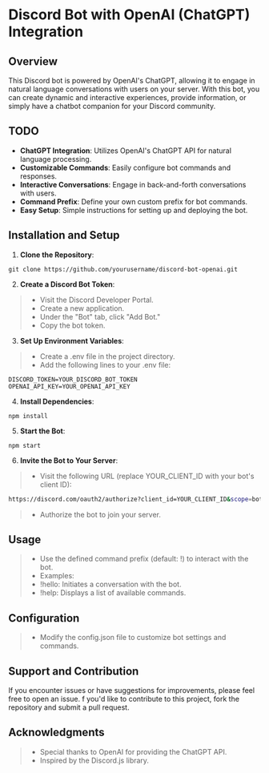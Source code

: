 # Discord Bot with OpenAI (ChatGPT) Integration

## Overview

This Discord bot is powered by OpenAI's ChatGPT, allowing it to engage in natural language conversations with users on your server. With this bot, you can create dynamic and interactive experiences, provide information, or simply have a chatbot companion for your Discord community.

## TODO

- **ChatGPT Integration**: Utilizes OpenAI's ChatGPT API for natural language processing.
- **Customizable Commands**: Easily configure bot commands and responses.
- **Interactive Conversations**: Engage in back-and-forth conversations with users.
- **Command Prefix**: Define your own custom prefix for bot commands.
- **Easy Setup**: Simple instructions for setting up and deploying the bot.

## Installation and Setup

1. **Clone the Repository**:

  ```shell
  git clone https://github.com/yourusername/discord-bot-openai.git
  ```

2. **Create a Discord Bot Token**:

>- Visit the Discord Developer Portal.
>- Create a new application.
>- Under the "Bot" tab, click "Add Bot."
>- Copy the bot token.

3. **Set Up Environment Variables**:

>- Create a .env file in the project directory.
>- Add the following lines to your .env file:

  ```shell
  DISCORD_TOKEN=YOUR_DISCORD_BOT_TOKEN
  OPENAI_API_KEY=YOUR_OPENAI_API_KEY
  ```

4. **Install Dependencies**:

  ```shell
  npm install
  ```
5. **Start the Bot**:

  ```shell
  npm start
  ```

6. **Invite the Bot to Your Server**:

>- Visit the following URL (replace YOUR_CLIENT_ID with your bot's client ID):

  ```bash
  https://discord.com/oauth2/authorize?client_id=YOUR_CLIENT_ID&scope=bot&permissions=YOUR_PERMISSIONS
  ```

>- Authorize the bot to join your server.

## Usage

>- Use the defined command prefix (default: !) to interact with the bot.
>- Examples:
  >- !hello: Initiates a conversation with the bot.
  >- !help: Displays a list of available commands.

## Configuration

>- Modify the config.json file to customize bot settings and commands.

## Support and Contribution

If you encounter issues or have suggestions for improvements, please feel free to open an issue.
f you'd like to contribute to this project, fork the repository and submit a pull request.

## Acknowledgments

>- Special thanks to OpenAI for providing the ChatGPT API.
>- Inspired by the Discord.js library.
